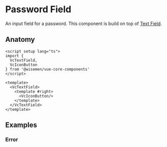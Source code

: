# Password Field

An input field for a password.
This component is build on top of [Text Field](/packages/components-next/components/text-field/text-field.html).

<ComponentPreview name="password-field/examples/main" />

## Anatomy

```vue
<script setup lang="ts">
import {
  VcTextField,
  VcIconButton
} from '@wisemen/vue-core-components'
</script>

<template>
  <VcTextField>
    <template #right>
      <VcIconButton/>
    </template>
  </VcTextField>
</template>
```

<!-- @include: ./password-field-meta.md -->

## Examples

### Error

<ComponentPreview name="password-field/examples/error" />